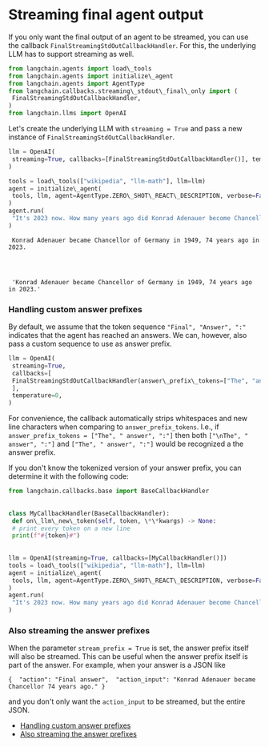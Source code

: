 # Streaming final agent output

If you only want the final output of an agent to be streamed, you can use the callback `FinalStreamingStdOutCallbackHandler`.
For this, the underlying LLM has to support streaming as well.

```python
from langchain.agents import load\_tools  
from langchain.agents import initialize\_agent  
from langchain.agents import AgentType  
from langchain.callbacks.streaming\_stdout\_final\_only import (  
 FinalStreamingStdOutCallbackHandler,  
)  
from langchain.llms import OpenAI  

```

Let's create the underlying LLM with `streaming = True` and pass a new instance of `FinalStreamingStdOutCallbackHandler`.

```python
llm = OpenAI(  
 streaming=True, callbacks=[FinalStreamingStdOutCallbackHandler()], temperature=0  
)  

```

```python
tools = load\_tools(["wikipedia", "llm-math"], llm=llm)  
agent = initialize\_agent(  
 tools, llm, agent=AgentType.ZERO\_SHOT\_REACT\_DESCRIPTION, verbose=False  
)  
agent.run(  
 "It's 2023 now. How many years ago did Konrad Adenauer become Chancellor of Germany."  
)  

```

```text
 Konrad Adenauer became Chancellor of Germany in 1949, 74 years ago in 2023.  
  
  
  
  
 'Konrad Adenauer became Chancellor of Germany in 1949, 74 years ago in 2023.'  

```

### Handling custom answer prefixes[​](#handling-custom-answer-prefixes "Direct link to Handling custom answer prefixes")

By default, we assume that the token sequence `"Final", "Answer", ":"` indicates that the agent has reached an answers. We can, however, also pass a custom sequence to use as answer prefix.

```python
llm = OpenAI(  
 streaming=True,  
 callbacks=[  
 FinalStreamingStdOutCallbackHandler(answer\_prefix\_tokens=["The", "answer", ":"])  
 ],  
 temperature=0,  
)  

```

For convenience, the callback automatically strips whitespaces and new line characters when comparing to `answer_prefix_tokens`. I.e., if `answer_prefix_tokens = ["The", " answer", ":"]` then both `["\nThe", " answer", ":"]` and `["The", " answer", ":"]` would be recognized a the answer prefix.

If you don't know the tokenized version of your answer prefix, you can determine it with the following code:

```python
from langchain.callbacks.base import BaseCallbackHandler  
  
  
class MyCallbackHandler(BaseCallbackHandler):  
 def on\_llm\_new\_token(self, token, \*\*kwargs) -> None:  
 # print every token on a new line  
 print(f"#{token}#")  
  
  
llm = OpenAI(streaming=True, callbacks=[MyCallbackHandler()])  
tools = load\_tools(["wikipedia", "llm-math"], llm=llm)  
agent = initialize\_agent(  
 tools, llm, agent=AgentType.ZERO\_SHOT\_REACT\_DESCRIPTION, verbose=False  
)  
agent.run(  
 "It's 2023 now. How many years ago did Konrad Adenauer become Chancellor of Germany."  
)  

```

### Also streaming the answer prefixes[​](#also-streaming-the-answer-prefixes "Direct link to Also streaming the answer prefixes")

When the parameter `stream_prefix = True` is set, the answer prefix itself will also be streamed. This can be useful when the answer prefix itself is part of the answer. For example, when your answer is a JSON like

`{  "action": "Final answer",  "action_input": "Konrad Adenauer became Chancellor 74 years ago." }`

and you don't only want the `action_input` to be streamed, but the entire JSON.

- [Handling custom answer prefixes](#handling-custom-answer-prefixes)
- [Also streaming the answer prefixes](#also-streaming-the-answer-prefixes)
